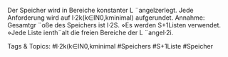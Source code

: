 Der Speicher wird in Bereiche konstanter L ¨angelzerlegt.
Jede Anforderung wird auf l·2k(k∈IN0,kminimal) aufgerundet.
Annahme: Gesamtgr ¨oße des Speichers ist l·2S.
⋄Es werden S+1Listen verwendet.
⋄Jede Liste ienth¨alt die freien Bereiche der L ¨angel·2i.

   Tags & Topics:
   #l·2k(k∈IN0,kminimal
   #Speichers
   #S+1Liste
   #Speicher
